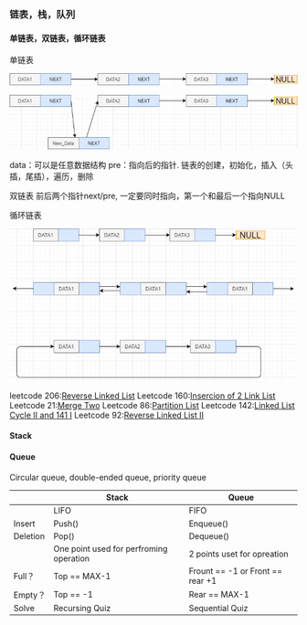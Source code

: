 ### 链表，栈，队列

#### 单链表，双链表，循环链表

单链表

![ZRJVrq](https://raw.githubusercontent.com/lixiang7610/Machine-learning-Revision/main/img/202207021148165.png)

![ZRJVrq](https://raw.githubusercontent.com/lixiang7610/Machine-learning-Revision/main/img/202207021148984.png)

data：可以是任意数据结构 
pre：指向后的指针.
链表的创建，初始化，插入（头插，尾插），遍历，删除

双链表
	前后两个指针next/pre, 一定要同时指向，第一个和最后一个指向NULL

循环链表

![vuUVJn](https://raw.githubusercontent.com/lixiang7610/Machine-learning-Revision/main/img/202207021149956.png)

leetcode 206:[Reverse Linked List](https://leetcode.com/problems/reverse-linked-list/)
Leetcode 160:[Insercion of 2 Link List](https://leetcode.com/problems/intersection-of-two-linked-lists/)
Leetcode 21:[Merge Two](https://leetcode.com/problems/merge-two-sorted-lists/)
Leetcode 86:[Partition List](https://leetcode.com/problems/partition-list/)
Leetcode 142:[Linked List Cycle II and 141 I](https://leetcode.com/problems/linked-list-cycle-ii/)
Leetcode 92:[Reverse Linked List II](https://leetcode.com/problems/reverse-linked-list-ii/)

#### Stack

#### Queue

Circular queue, double-ended queue, priority queue

|          | Stack                                   | Queue                            |
| -------- | --------------------------------------- | -------------------------------- |
|          | LIFO                                    | FIFO                             |
| Insert   | Push()                                  | Enqueue()                        |
| Deletion | Pop()                                   | Dequeue()                        |
|          | One point used for perfroming operation | 2 points uset for opreation      |
| Full？   | Top == MAX-1                            | Frount == -1 or Front == rear +1 |
| Empty？  | Top == -1                               | Rear == MAX-1                    |
| Solve    | Recursing Quiz                          | Sequential Quiz                  |





